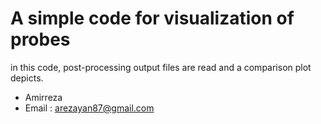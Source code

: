 # A simple code for visualization of probes
in this code, post-processing output files are read and a comparison plot depicts.

- Amirreza
- Email : arezayan87@gmail.com